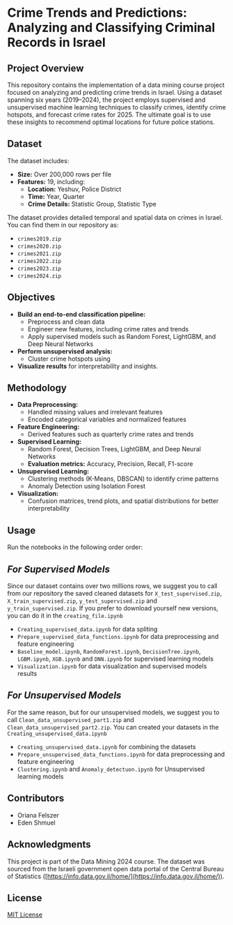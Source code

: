 # **Crime Trends and Predictions: Analyzing and Classifying Criminal Records in Israel**

## **Project Overview**
This repository contains the implementation of a data mining course project focused on analyzing and predicting crime trends in Israel. Using a dataset spanning six years (2019–2024), the project employs supervised and unsupervised machine learning techniques to classify crimes, identify crime hotspots, and forecast crime rates for 2025. The ultimate goal is to use these insights to recommend optimal locations for future police stations.

## **Dataset**
The dataset includes:
- **Size:** Over 200,000 rows per file
- **Features:** 19, including:
  - **Location:** Yeshuv, Police District
  - **Time:** Year, Quarter
  - **Crime Details:** Statistic Group, Statistic Type

The dataset provides detailed temporal and spatial data on crimes in Israel. You can find them in our repository as:
- `crimes2019.zip`
- `crimes2020.zip`
- `crimes2021.zip`
- `crimes2022.zip`
- `crimes2023.zip`
- `crimes2024.zip`

## **Objectives**
- **Build an end-to-end classification pipeline:**
  - Preprocess and clean data
  - Engineer new features, including crime rates and trends
  - Apply supervised models such as Random Forest, LightGBM, and Deep Neural Networks
- **Perform unsupervised analysis:**
  - Cluster crime hotspots using 
- **Visualize results** for interpretability and insights.

## **Methodology**
- **Data Preprocessing:**
  - Handled missing values and irrelevant features
  - Encoded categorical variables and normalized features
- **Feature Engineering:**
  - Derived features such as quarterly crime rates and trends
- **Supervised Learning:**
  - Random Forest, Decision Trees, LightGBM, and Deep Neural Networks
  - **Evaluation metrics:** Accuracy, Precision, Recall, F1-score
- **Unsupervised Learning:**
  - Clustering methods (K-Means, DBSCAN) to identify crime patterns
  - Anomaly Detection using Isolation Forest
- **Visualization:**
  - Confusion matrices, trend plots, and spatial distributions for better interpretability

## **Usage**

Run the notebooks in the following order order:

## *For Supervised Models*

Since our dataset contains over two millions rows, we suggest you to call from our repository the saved cleaned datasets for `X_test_supervised.zip`, `X_train_supervised.zip`, `y_test_supervised.zip` and `y_train_supervised.zip`.
If you prefer to download yourself new versions, you can do it in the `creating_file.ipynb`

   - `Creating_supervised_data.ipynb` for data spliting
   - `Prepare_supervised_data_functions.ipynb` for data preprocessing and feature engineering
   - `Baseline_model.ipynb`, `RandomForest.ipynb`, `DecisionTree.ipynb`, `LGBM.ipynb`, `XGB.ipynb` and `DNN.ipynb` for supervised learning models
   - `Visualization.ipynb` for data visualization and supervised models results



## *For Unsupervised Models* 

For the same reason, but for our unsupervised models, we suggest you to call `Clean_data_unsupervised_part1.zip` and `Clean_data_unsupervised_part2.zip`. 
You can created your datasets in the `Creating_unsupervised_data.ipynb`

   - `Creating_unsupervised_data.ipynb` for combining the datasets
   - `Prepare_unsupervised_data_functions.ipynb` for data preprocessing and feature engineering
   - `Clustering.ipynb` and `Anomaly_detectuon.ipynb` for Unsupervised learning models 

   


## **Contributors**
- Oriana Felszer
- Eden Shmuel

## **Acknowledgments**
This project is part of the Data Mining 2024 course. The dataset was sourced from the Israeli government open data portal of the Central Bureau of Statistics ([https://info.data.gov.il/home/](https://info.data.gov.il/home/)).

## **License**
[MIT License](LICENSE)
